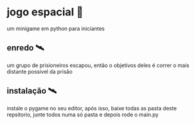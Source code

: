 # jogo espacial 🚀 
um minigame em python para iniciantes 

## enredo 🛰️
um grupo de prisioneiros escapou, então o objetivos deles é correr o mais distante possivel da prisão

## instalação 🛰️
instale o pygame no seu editor, após isso, baixe todas as pasta deste repsitorio, junte todos numa só pasta e depois rode o main.py
